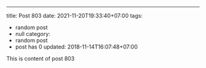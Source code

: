 ---
title: Post 803
date: 2021-11-20T19:33:40+07:00
tags:
  - random post
  - null
category:
  - random post
  - post has 0
updated: 2018-11-14T16:07:48+07:00

This is content of post 803
